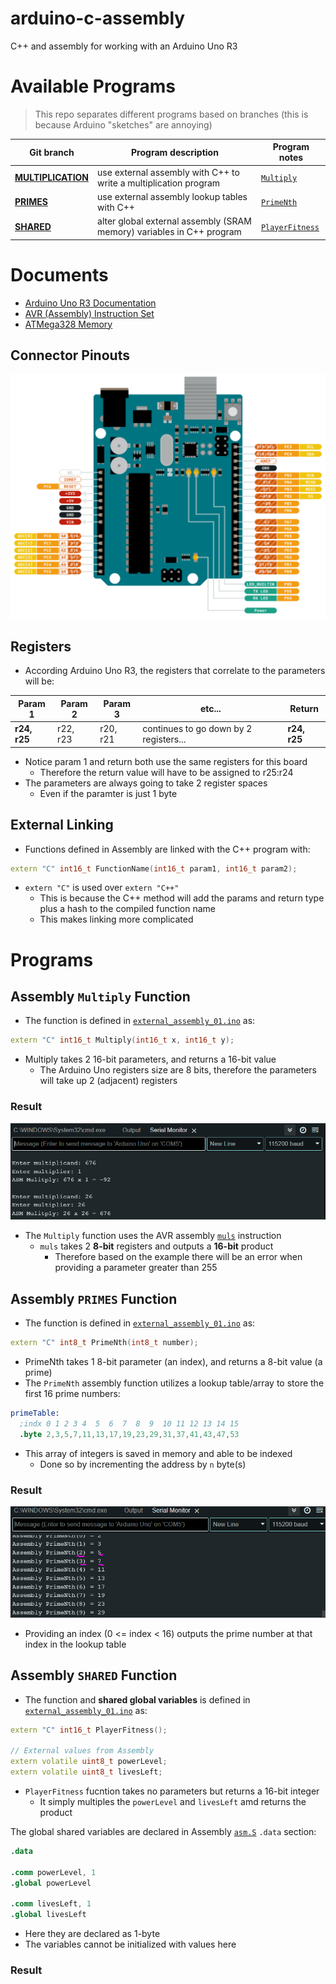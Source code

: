 # arduino-c-assembly
C++ and assembly for working with an Arduino Uno R3

# Available Programs
> This repo separates different programs based on branches (this is because Arduino "sketches" are annoying)

| Git branch | Program description | Program notes |
| ---------- | ------------------- | ------------- |
| [**MULTIPLICATION**](https://github.com/evvic/arduino-c-assembly/tree/MULTIPLICATION) | use external assembly with C++ to write a multiplication program | [`Multiply`](#assembly-multiply-function) |
| [**PRIMES**](https://github.com/evvic/arduino-c-assembly/tree/PRIMES) | use external assembly lookup tables with C++ | [`PrimeNth`](#assembly-primes-function) |
| [**SHARED**](https://github.com/evvic/arduino-c-assembly/tree/SHARED) | alter global external assembly (SRAM memory) variables in C++ program | [`PlayerFitness`](#assembly-shared-function) |

# Documents
- [Arduino Uno R3 Documentation](https://docs.arduino.cc/hardware/uno-rev3/)
- [AVR (Assembly) Instruction Set](https://ww1.microchip.com/downloads/en/devicedoc/atmel-0856-avr-instruction-set-manual.pdf)
- [ATMega328 Memory](https://web.alfredstate.edu/faculty/weimandn/miscellaneous/atmega_miscellaneous/ATmega328%20SRAM%20Data%20Memory.pdf)

## Connector Pinouts
![Arduino Uno R3 Connector Pinouts Image](assets/connector-pinouts.png)

## Registers

- According Arduino Uno R3, the registers that correlate to the parameters will be:

| Param 1 | Param 2 | Param 3 | etc... | Return |
| ------- | ------- | ------- | ------ | ------ |
| **r24, r25** | r22, r23 | r20, r21 | continues to go down by 2 registers... | **r24, r25** |

- Notice param 1 and return both use the same registers for this board
    - Therefore the return value will have to be assigned to r25:r24
- The parameters are always going to take 2 register spaces
    - Even if the paramter is just 1 byte

## External Linking
- Functions defined in Assembly are linked with the C++ program with:
```c++
extern "C" int16_t FunctionName(int16_t param1, int16_t param2);
```
- `extern "C"` is used over `extern "C++"`
    - This is because the C++ method will add the params and return type plus a hash to the compiled function name
    - This makes linking more complicated


# Programs 

## Assembly `Multiply` Function
- The function is defined in [`external_assembly_01.ino`](external_assembly_01.ino) as:
```C++
extern "C" int16_t Multiply(int16_t x, int16_t y);
```
- Multiply takes 2 16-bit parameters, and returns a 16-bit value
    - The Arduino Uno registers size are 8 bits, therefore the parameters will take up 2 (adjacent) registers

### Result
![Serial console output from testing the assembly multiplication](assets/assemply_multiply.png)
- The `Multiply` function uses the AVR assembly [`muls`](https://ww1.microchip.com/downloads/en/devicedoc/atmel-0856-avr-instruction-set-manual.pdf) instruction
    - `muls` takes 2 **8-bit** registers and outputs a **16-bit** product
        - Therefore based on the example there will be an error when providing a parameter greater than 255


## Assembly `PRIMES` Function
- The function is defined in [`external_assembly_01.ino`](external_assembly_01.ino) as:
```C++
extern "C" int8_t PrimeNth(int8_t number);
```
- PrimeNth takes 1 8-bit parameter (an index), and returns a 8-bit value (a prime)
- The `PrimeNth` assembly function utilizes a lookup table/array to store the first 16 prime numbers:
```S
primeTable:
  ;indx 0 1 2 3 4  5  6  7  8  9  10 11 12 13 14 15
  .byte 2,3,5,7,11,13,17,19,23,29,31,37,41,43,47,53
```
- This array of integers is saved in memory and able to be indexed
    - Done so by incrementing the address by `n` byte(s)

### Result
![alt text](assets/assembly-primes.png)

- Providing an index (0 <= index < 16) outputs the prime number at that index in the lookup table

## Assembly `SHARED` Function
- The function and **shared global variables** is defined in [`external_assembly_01.ino`](external_assembly_01.ino) as:
```C++
extern "C" int16_t PlayerFitness();

// External values from Assembly
extern volatile uint8_t powerLevel;
extern volatile uint8_t livesLeft;
```
- `PlayerFitness` fucntion takes no parameters but returns a 16-bit integer
    - It simply multiples the `powerLevel` and `livesLeft` amd returns the product

The global shared variables are declared in Assembly [`asm.S`](asm.S) `.data` section:
```s
.data  

.comm powerLevel, 1
.global powerLevel

.comm livesLeft, 1
.global livesLeft
```
- Here they are declared as 1-byte
- The variables cannot be initialized with values here

### Result